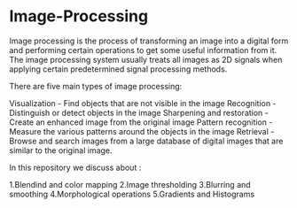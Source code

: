 # Image-Processing

Image processing is the process of transforming an image into a digital form and performing certain operations to get some useful information from it. The image processing system usually treats all images as 2D signals when applying certain predetermined signal processing methods.

There are five main types of image processing:

Visualization - Find objects that are not visible in the image
Recognition - Distinguish or detect objects in the image
Sharpening and restoration - Create an enhanced image from the original image
Pattern recognition - Measure the various patterns around the objects in the image
Retrieval - Browse and search images from a large database of digital images that are similar to the original image.

In this repository we discuss about :

1.Blendind and color mapping
2.Image thresholding
3.Blurring and smoothing
4.Morphological operations
5.Gradients and Histograms
